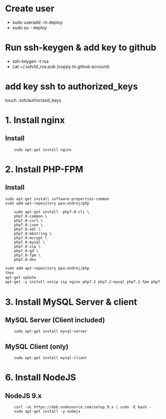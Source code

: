 # Create user
+ sudo useradd -m deploy
+ sudo su - deploy
# Run ssh-keygen & add key to github
+ ssh-keygen -t rsa
+ cat ~/.ssh/id_rsa.pub (coppy to github account)
# add key ssh to authorized_keys
touch .ssh/authorized_keys

# 1. Install nginx
## Install

```
    sudo apt-get install nginx
```
# 2. Install PHP-FPM
## Install

```php7.0
sudo apt-get install software-properties-common
sudo add-apt-repository ppa:ondrej/php

    sudo apt-get install  php7.0-cli \
    php7.0-common \
    php7.0-curl \
    php7.0-json \
    php7.0-xml \
    php7.0-mbstring \
    php7.0-mcrypt \
    php7.0-mysql \
    php7.0-zip \
    php7.0-gd \
    php7.0-fpm \
    php7.0-dev 
```
```php7.2
sudo add-apt-repository ppa:ondrej/php
then
apt-get update
apt-get -y install unzip zip nginx php7.2 php7.2-mysql php7.2-fpm php7.2-mbstring php7.2-xml php7.2-curl php7.2-zip
```

# 3. Install MySQL Server & client

## MySQL Server (Client included)

```
    sudo apt-get install mysql-server
```

## MySQL Client (only)

```
    sudo apt-get install mysql-client
```
# 6. Install NodeJS
## NodeJS 9.x
```
    curl -sL https://deb.nodesource.com/setup_9.x | sudo -E bash -
    sudo apt-get install -y nodejs
```
